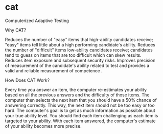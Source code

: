 # cat
Computerized Adaptive Testing

Why CAT?

Reduces the number of "easy" items that high-ability candidates receive; "easy" items tell little about a high performing candidate's ability. Reduces the number of "difficult" items low-ability candidates receive; candidates tend to guess on items that are too difficult which can skew results. Reduces item exposure and subsequent security risks. Improves precision of measurement of the candidate's ability related to test and provides a valid and reliable measurement of competence .

How Does CAT Work?

Every time you answer an item, the computer re-estimates your ability based on all the previous answers and the difficulty of those items. The computer then selects the next item that you should have a 50% chance of answering correctly. This way, the next item should not be too easy or too hard. The computer's goal is to get as much information as possible about your true ability level. You should find each item challenging as each item is targeted to your ability. With each item answered, the computer's estimate of your ability becomes more precise.
